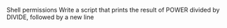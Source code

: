 Shell permissions
Write a script that prints the result of POWER divided by DIVIDE, followed by a new line
